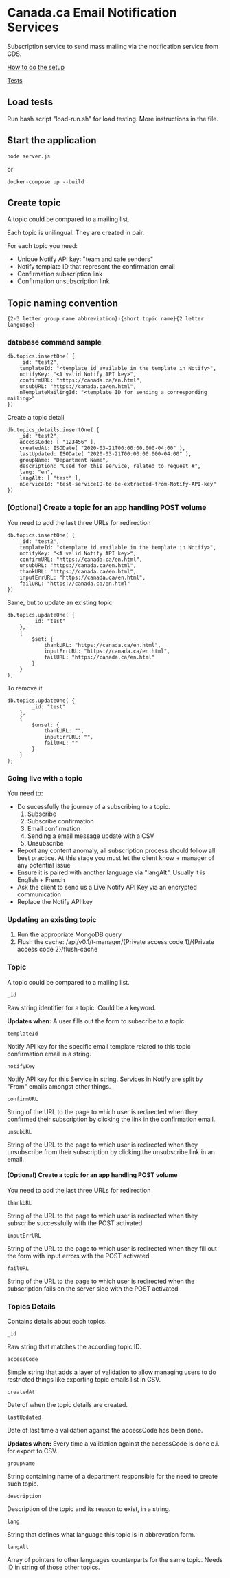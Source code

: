 # Canada.ca Email Notification Services

Subscription service to send mass mailing via the notification service from CDS. 

[How to do the setup](setup.md)

[Tests](https://github.com/ServiceCanada/x-notify/tree/master/test)

## Load tests

Run bash script "load-run.sh" for load testing. More instructions in the file.

## Start the application

`node server.js`

or

`docker-compose up --build`


## Create topic

A topic could be compared to a mailing list.

Each topic is unilingual. They are created in pair.

For each topic you need:
* Unique Notify API key: "team and safe senders"
* Notify template ID that represent the confirmation email
* Confirmation subscription link
* Confirmation unsubscription link


## Topic naming convention

`{2-3 letter group name abbreviation}-{short topic name}{2 letter language}`

### database command sample

```
db.topics.insertOne( {
    _id: "test2",
    templateId: "<template id available in the template in Notify>",
    notifyKey: "<A valid Notify API key>",
    confirmURL: "https://canada.ca/en.html",
    unsubURL: "https://canada.ca/en.html",
    nTemplateMailingId: "<template ID for sending a corresponding mailing>"
})
```

Create a topic detail

```
db.topics_details.insertOne( {
    _id: "test2",
    accessCode: [ "123456" ],
	createdAt: ISODate( "2020-03-21T00:00:00.000-04:00" ),
	lastUpdated: ISODate( "2020-03-21T00:00:00.000-04:00" ),
	groupName: "Department Name",
	description: "Used for this service, related to request #",
	lang: "en",
	langAlt: [ "test" ],
	nServiceId: "test-serviceID-to-be-extracted-from-Notify-API-key"
})
```

### (Optional) Create a topic for an app handling POST volume

You need to add the last three URLs for redirection

```
db.topics.insertOne( {
    _id: "test2",
    templateId: "<template id available in the template in Notify>",
    notifyKey: "<A valid Notify API key>",
    confirmURL: "https://canada.ca/en.html",
    unsubURL: "https://canada.ca/en.html",
	thankURL: "https://canada.ca/en.html",
    inputErrURL: "https://canada.ca/en.html",
    failURL: "https://canada.ca/en.html"
})
```

Same, but to update an existing topic

```
db.topics.updateOne( {
		_id: "test"
	},
	{
		$set: {
			thankURL: "https://canada.ca/en.html",
			inputErrURL: "https://canada.ca/en.html",
			failURL: "https://canada.ca/en.html"
		}
	}
);
```

To remove it
```
db.topics.updateOne( {
		_id: "test"
	},
	{
		$unset: {
			thankURL: "",
			inputErrURL: "",
			failURL: ""
		}
	}
);
```


### Going live with a topic

You need to:
* Do sucessfully the journey of a subscribing to a topic.
	1. Subscribe
	2. Subscribe confirmation
	3. Email confirmation
	4. Sending a email message update with a CSV
	5. Unsubscribe
* Report any content anomaly, all subscription process should follow all best practice. At this stage you must let the client know + manager of any potential issue
* Ensure it is paired with another language via "langAlt". Usually it is English + French
* Ask the client to send us a Live Notify API Key via an encrypted communication
* Replace the Notify API key

### Updating an existing topic

1. Run the appropriate MongoDB query
2. Flush the cache: /api/v0.1/t-manager/{Private access code 1}/{Private access code 2}/flush-cache

### Topic

A topic could be compared to a mailing list.

`_id`

Raw string identifier for a topic. Could be a keyword.

**Updates when:** A user fills out the form to subscribe to a topic.

`templateId`

Notify API key for the specific email template related to this topic confirmation email in a string.

`notifyKey`

Notify API key for this Service in string. Services in Notify are split by "From" emails amongst other things.

`confirmURL`

String of the URL to the page to which user is redirected when they confirmed their subscription by clicking the link in the confirmation email.

`unsubURL`

String of the URL to the page to which user is redirected when they unsubscribe from their subscription by clicking the unsubscribe link in an email.

#### (Optional) Create a topic for an app handling POST volume

You need to add the last three URLs for redirection

`thankURL`

String of the URL to the page to which user is redirected when they subscribe successfully with the POST activated

`inputErrURL`

String of the URL to the page to which user is redirected when they fill out the form with input errors with the POST activated

`failURL`

String of the URL to the page to which user is redirected when the subscription fails on the server side with the POST activated

### Topics Details

Contains details about each topics.

`_id`

Raw string that matches the according topic ID.

`accessCode`

Simple string that adds a layer of validation to allow managing users to do restricted things like exporting topic emails list in CSV.

`createdAt`

Date of when the topic details are created.

`lastUpdated`

Date of last time a validation against the accessCode has been done.

**Updates when:** Every time a validation against the accessCode is done e.i. for export to CSV.

`groupName`

String containing name of a department responsible for the need to create such topic.

`description`

Description of the topic and its reason to exist, in a string.

`lang`

String that defines what language this topic is in abbrevation form.

`langAlt`

Array of pointers to other languages counterparts for the same topic. Needs ID in string of those other topics.

